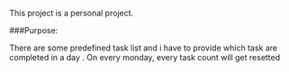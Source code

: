 This project is a personal project.

###Purpose:

There are some predefined task list and i have to provide which task are completed in a day . On every monday, every task count will get resetted 
